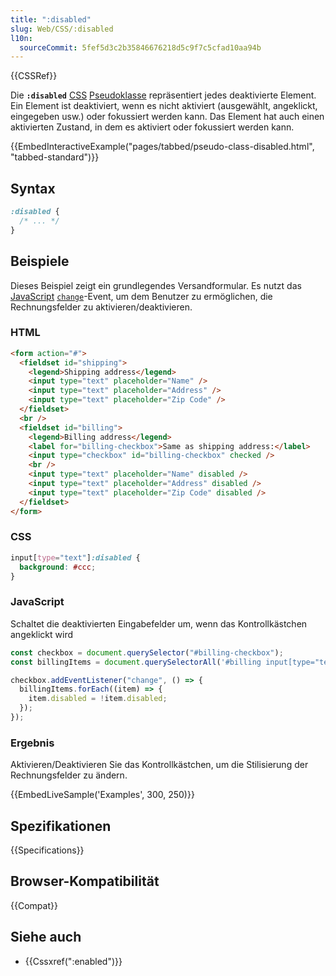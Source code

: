 ```yaml
---
title: ":disabled"
slug: Web/CSS/:disabled
l10n:
  sourceCommit: 5fef5d3c2b35846676218d5c9f7c5cfad10aa94b
---
```


{{CSSRef}}

Die **`:disabled`** [CSS](/de/docs/Web/CSS) [Pseudoklasse](/de/docs/Web/CSS/Pseudo-classes) repräsentiert jedes deaktivierte Element. Ein Element ist deaktiviert, wenn es nicht aktiviert (ausgewählt, angeklickt, eingegeben usw.) oder fokussiert werden kann. Das Element hat auch einen aktivierten Zustand, in dem es aktiviert oder fokussiert werden kann.

{{EmbedInteractiveExample("pages/tabbed/pseudo-class-disabled.html", "tabbed-standard")}}

## Syntax

```css
:disabled {
  /* ... */
}
```

## Beispiele

Dieses Beispiel zeigt ein grundlegendes Versandformular. Es nutzt das [JavaScript](/de/docs/Web/JavaScript) [`change`](/de/docs/Web/API/HTMLElement/change_event)-Event, um dem Benutzer zu ermöglichen, die Rechnungsfelder zu aktivieren/deaktivieren.

### HTML

```html
<form action="#">
  <fieldset id="shipping">
    <legend>Shipping address</legend>
    <input type="text" placeholder="Name" />
    <input type="text" placeholder="Address" />
    <input type="text" placeholder="Zip Code" />
  </fieldset>
  <br />
  <fieldset id="billing">
    <legend>Billing address</legend>
    <label for="billing-checkbox">Same as shipping address:</label>
    <input type="checkbox" id="billing-checkbox" checked />
    <br />
    <input type="text" placeholder="Name" disabled />
    <input type="text" placeholder="Address" disabled />
    <input type="text" placeholder="Zip Code" disabled />
  </fieldset>
</form>
```

### CSS

```css
input[type="text"]:disabled {
  background: #ccc;
}
```

### JavaScript

Schaltet die deaktivierten Eingabefelder um, wenn das Kontrollkästchen angeklickt wird

```js
const checkbox = document.querySelector("#billing-checkbox");
const billingItems = document.querySelectorAll('#billing input[type="text"]');

checkbox.addEventListener("change", () => {
  billingItems.forEach((item) => {
    item.disabled = !item.disabled;
  });
});
```

### Ergebnis

Aktivieren/Deaktivieren Sie das Kontrollkästchen, um die Stilisierung der Rechnungsfelder zu ändern.

{{EmbedLiveSample('Examples', 300, 250)}}

## Spezifikationen

{{Specifications}}

## Browser-Kompatibilität

{{Compat}}

## Siehe auch

- {{Cssxref(":enabled")}}
